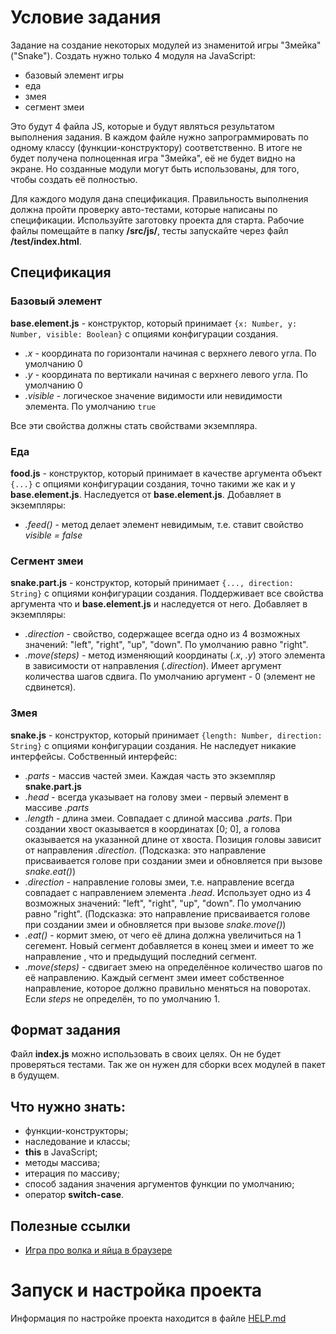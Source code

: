 # Условие задания

Задание на создание некоторых модулей из знаменитой игры "Змейка" ("Snake"). Создать нужно только 4 модуля на JavaScript:

- базовый элемент игры
- еда
- змея
- сегмент змеи

Это будут 4 файла JS, которые и будут являться результатом выполнения задания. В каждом файле нужно запрограммировать по одному классу (функции-конструктору) соответственно. В итоге не будет получена полноценная игра "Змейка", её не будет видно на экране. Но созданные модули могут быть использованы, для того, чтобы создать её полностью.

Для каждого модуля дана спецификация. Правильность выполнения должна пройти проверку авто-тестами, которые написаны по спецификации. Используйте заготовку проекта для старта. Рабочие файлы помещайте в папку **/src/js/**, тесты запускайте через файл **/test/index.html**.

## Спецификация

### Базовый элемент

**base.element.js** - конструктор, который принимает ``{x: Number, y: Number, visible: Boolean}`` с опциями конфигурации создания.

- *.x* - координата по горизонтали начиная с верхнего левого угла. По умолчанию 0
- *.y* - координата по вертикали начиная с верхнего левого угла. По умолчанию 0
- *.visible* - логическое значение видимости или невидимости элемента. По умолчанию ``true``

Все эти свойства должны стать свойствами экземпляра.

### Еда

**food.js** - конструктор, который принимает в качестве аргумента объект ``{...}`` с опциями конфигурации создания, точно такими же как и у **base.element.js**. Наследуется от **base.element.js**. Добавляет в экземпляры:

- *.feed()* - метод делает элемент невидимым, т.е. ставит свойство *visible = false*

### Сегмент змеи

**snake.part.js** - конструктор, который принимает ``{..., direction: String}`` с опциями конфигурации создания. Поддерживает все свойства аргумента что и **base.element.js** и наследуется от него. Добавляет в экземпляры:

- *.direction* - свойство, содержащее всегда одно из 4 возможных значений: "left", "right", "up", "down". По умолчанию равно "right".
- *.move(steps)* - метод изменяющий координаты (*.x*, *.y*) этого элемента в зависимости от направления (*.direction*). Имеет аргумент количества шагов сдвига. По умолчанию аргумент - 0 (элемент не сдвинется).


### Змея

**snake.js** - конструктор, который принимает ``{length: Number, direction: String}`` с опциями конфигурации создания. Не наследует никакие интерфейсы. Собственный интерфейс:

- *.parts* - массив частей змеи. Каждая часть это экземпляр **snake.part.js**
- *.head* - всегда указывает на голову змеи - первый элемент в массиве *.parts*
- *.length* - длина змеи. Совпадает с длиной массива *.parts*. При создании хвост оказывается в координатах [0; 0], а голова оказывается на указанной длине от хвоста. Позиция головы зависит от направления *.direction*. (Подсказка: это направление присваивается голове при создании змеи и обновляется при вызове *snake.eat()*)
- *.direction* - направление головы змеи, т.е. направление всегда совпадает с направлением элемента *.head*. Использует одно из 4 возможных значений: "left", "right", "up", "down". По умолчанию равно "right". (Подсказка: это направление присваивается голове при создании змеи и обновляется при вызове *snake.move()*)
- *.eat()* - кормит змею, от чего её длина должна увеличиться на 1 сегемент. Новый сегмент добавляется в конец змеи и имеет то же направление , что и предыдущий последний сегмент.
- *.move(steps)* - сдвигает змею на определённое количество шагов по её направлению. Каждый сегмент змеи имеет собственное направление, которое должно правильно меняться на поворотах. Если *steps* не определён, то по умолчанию 1.

## Формат задания

Файл **index.js** можно использовать в своих целях. Он не будет проверяться тестами. Так же он нужен для сборки всех модулей в пакет в будущем.

## Что нужно знать:

- функции-конструкторы;
- наследование и классы;
- **this** в JavaScript;
- методы массива;
- итерация по массиву;
- способ задания значения аргументов функции по умолчанию;
- оператор **switch-case**.

## Полезные ссылки

- [Игра про волка и яйца в браузере](https://github.com/shtange/catch-the-egg)

# Запуск и настройка проекта

Информация по настройке проекта находится в файле [HELP.md](https://github.com/fabrikaodua/frontend-js-snake/blob/master/HELP.md)
